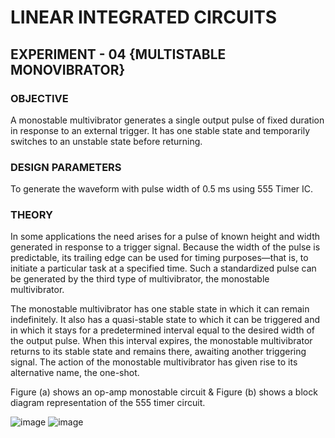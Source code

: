 # LINEAR INTEGRATED CIRCUITS

## EXPERIMENT - 04 {MULTISTABLE MONOVIBRATOR}

### OBJECTIVE
   A monostable multivibrator generates a single output pulse of fixed duration in response to an external trigger. It has one stable state and temporarily switches to an unstable state before returning.

### DESIGN PARAMETERS
   To generate the waveform with pulse width of 0.5 ms using 555 Timer IC.

### THEORY
  In some applications the need arises for a pulse of known height and width generated in response to a trigger signal. Because the width of the pulse is predictable, its trailing edge can be used for timing purposes—that is, to initiate a particular task at a specified time. Such a standardized pulse can be generated by the third type of multivibrator, the monostable multivibrator.
  
The monostable multivibrator has one stable state in which it can remain indefinitely. It also has a quasi-stable state to which it can be triggered and in which it stays for a predetermined interval equal to the desired width of the output pulse. When this interval expires, the monostable multivibrator returns to its stable state and remains there, awaiting another triggering signal. The action of the monostable multivibrator has given rise to its alternative name, the one-shot.

Figure (a) shows an op-amp monostable circuit & Figure (b) shows a block diagram representation of the 555 timer circuit.


![image](https://github.com/user-attachments/assets/258cb8f9-3d98-487e-8a55-e537ab1b34ca)  ![image](https://github.com/user-attachments/assets/b75b2a4f-6aef-49c1-8279-97e02bf0fa39)


   
